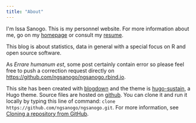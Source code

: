 ```yaml
---
title: "About"
---
```


I'm Issa Sanogo. This is my personnel website. For more information about me, go on my [homepage](https://ngsanogo.rbind.io/) or consult my [resume](https://ngsanogo.rbind.io/resume).

This blog is about statistics, data in general with a special focus on R and open source software.

As *Errare humanum est*, some post certainly contain error so please feel free to push a correction request directly on https://github.com/ngsanogo/ngsanogo.rbind.io.


This site has been created with [blogdown](https://bookdown.org/yihui/blogdown/) and the theme is [hugo-sustain](https://themes.gohugo.io/hugo-sustain/), a Hugo theme. Source files are hosted on [github](https://github.com/ngsanogo/ngsanogo). You can clone it and run it locally by typing this line of command: `clone https://github.com/ngsanogo/ngsanogo.git`. For more information, see [Cloning a repository from GitHub](https://docs.github.com/en/free-pro-team@latest/github/creating-cloning-and-archiving-repositories/cloning-a-repository).
